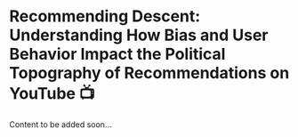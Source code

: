 # Recommending Descent: Understanding How Bias and User Behavior Impact the Political Topography of Recommendations on YouTube 📺

Content to be added soon...
